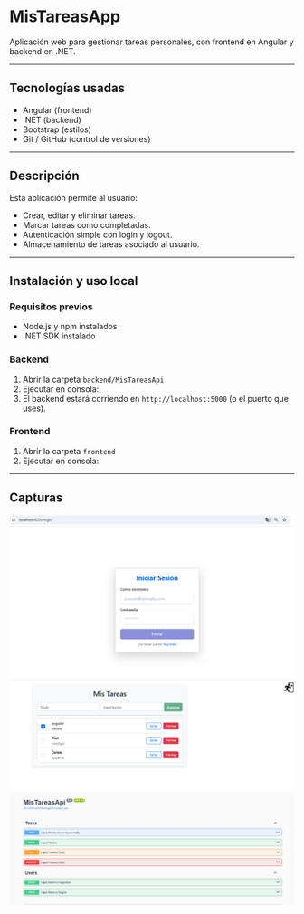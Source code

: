 # MisTareasApp

Aplicación web para gestionar tareas personales, con frontend en Angular y backend en .NET.

---

## Tecnologías usadas

- Angular (frontend)
- .NET (backend)
- Bootstrap (estilos)
- Git / GitHub (control de versiones)

---

## Descripción

Esta aplicación permite al usuario:

- Crear, editar y eliminar tareas.
- Marcar tareas como completadas.
- Autenticación simple con login y logout.
- Almacenamiento de tareas asociado al usuario.

---

## Instalación y uso local

### Requisitos previos

- Node.js y npm instalados
- .NET SDK instalado

### Backend

1. Abrir la carpeta `backend/MisTareasApi`
2. Ejecutar en consola:
3. El backend estará corriendo en `http://localhost:5000` (o el puerto que uses).

### Frontend

1. Abrir la carpeta `frontend`
2. Ejecutar en consola:

---

## Capturas

![Login](assets/login.png)  
![Formulario de tareas](assets/tareas.png)
![Api](assets/Api.png)
